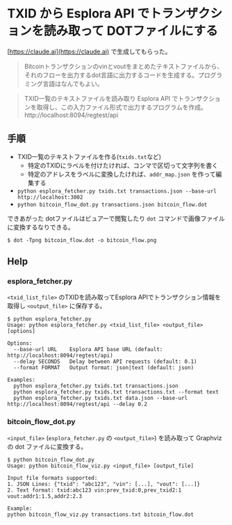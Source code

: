 # TXID から Esplora API でトランザクションを読み取って DOTファイルにする

[https://claude.ai](https://claude.ai) で生成してもらった。

> Bitcoinトランザクションのvinとvoutをまとめたテキストファイルから、それのフローを出力するdot言語に出力するコードを生成する。プログラミング言語はなんでもよい。

> TXID一覧のテキストファイルを読み取り Esplora API でトランザクションを取得し、この入力ファイル形式で出力するプログラムを作成。
> http://localhost:8094/regtest/api

## 手順

* TXID一覧のテキストファイルを作る(`txids.txt`など)
  * 特定のTXIDにラベルを付けたければ、コンマで区切って文字列を書く
  * 特定のアドレスをラベルに変換したければ、`addr_map.json` を作って編集する
* `python esplora_fetcher.py txids.txt transactions.json --base-url http://localhost:3002`
* `python bitcoin_flow_dot.py transactions.json bitcoin_flow.dot`

できあがった dotファイルはビュアーで閲覧したり `dot` コマンドで画像ファイルに変換するなりできる。

```console
$ dot -Tpng bitcoin_flow.dot -o bitcoin_flow.png
```

## Help

### esplora_fetcher.py

`<txid_list_file>` のTXIDを読み取ってEsplora APIでトランザクション情報を取得し `<output_file>` に保存する。

```console
$ python esplora_fetcher.py
Usage: python esplora_fetcher.py <txid_list_file> <output_file> [options]

Options:
  --base-url URL    Esplora API base URL (default: http://localhost:8094/regtest/api)
  --delay SECONDS   Delay between API requests (default: 0.1)
  --format FORMAT   Output format: json|text (default: json)

Examples:
  python esplora_fetcher.py txids.txt transactions.json
  python esplora_fetcher.py txids.txt transactions.txt --format text
  python esplora_fetcher.py txids.txt data.json --base-url http://localhost:8094/regtest/api --delay 0.2
```

### bitcoin_flow_dot.py

`<input_file>` (`esplora_fetcher.py` の `<output_file>`) を読み取って Graphviz の dot ファイルに変換する。

```console
$ python bitcoin_flow_dot.py
Usage: python bitcoin_flow_viz.py <input_file> [output_file]

Input file formats supported:
1. JSON Lines: {"txid": "abc123", "vin": [...], "vout": [...]}
2. Text format: txid:abc123 vin:prev_txid:0,prev_txid2:1 vout:addr1:1.5,addr2:2.3

Example:
python bitcoin_flow_viz.py transactions.txt bitcoin_flow.dot
```

